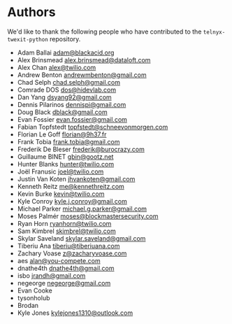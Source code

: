 # Authors

We'd like to thank the following people who have contributed to the
`telnyx-twexit-python` repository.

- Adam Ballai <adam@blackacid.org>
- Alex Brinsmead <alex.brinsmead@dataloft.com>
- Alex Chan <alex@twilio.com>
- Andrew Benton <andrewmbenton@gmail.com>
- Chad Selph <chad.selph@gmail.com>
- Comrade DOS <dos@hidevlab.com>
- Dan Yang <dsyang92@gmail.com>
- Dennis Pilarinos <dennispi@gmail.com>
- Doug Black <dblack@gmail.com>
- Evan Fossier <evan.fossier@gmail.com>
- Fabian Topfstedt <topfstedt@schneevonmorgen.com>
- Florian Le Goff <florian@9h37.fr>
- Frank Tobia <frank.tobia@gmail.com>
- Frederik De Bleser <frederik@burocrazy.com>
- Guillaume BINET <gbin@gootz.net>
- Hunter Blanks <hunter@twilio.com>
- Joël Franusic <joel@twilio.com>
- Justin Van Koten <jhvankoten@gmail.com>
- Kenneth Reitz <me@kennethreitz.com>
- Kevin Burke <kevin@twilio.com>
- Kyle Conroy <kyle.j.conroy@gmail.com>
- Michael Parker <michael.g.parker@gmail.com>
- Moses Palmér <moses@blockmastersecurity.com>
- Ryan Horn <ryanhorn@twilio.com>
- Sam Kimbrel <skimbrel@twilio.com>
- Skylar Saveland <skylar.saveland@gmail.com>
- Tiberiu Ana <tiberiu@tiberiuana.com>
- Zachary Voase <z@zacharyvoase.com>
- aes <alan@you-compete.com>
- dnathe4th <dnathe4th@gmail.com>
- isbo <jrandh@gmail.com>
- negeorge <negeorge@gmail.com>
- Evan Cooke
- tysonholub
- Brodan
- Kyle Jones <kylejones1310@outlook.com>
